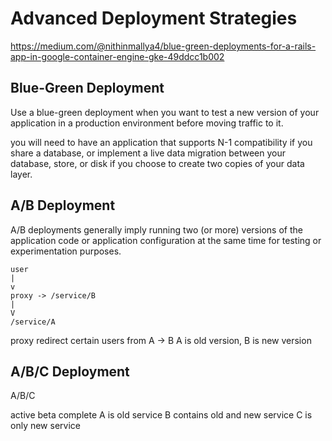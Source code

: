 # Advanced Deployment Strategies
https://medium.com/@nithinmallya4/blue-green-deployments-for-a-rails-app-in-google-container-engine-gke-49ddcc1b002

## Blue-Green Deployment
Use a blue-green deployment when you want to test a new version of your application in a production environment before moving traffic to it.

you will need to have an application that supports N-1 compatibility if you share a database, or implement a live data migration between your database, store, or disk if you choose to create two copies of your data layer.


## A/B Deployment

A/B deployments generally imply running two (or more) versions of the application code or application configuration at the same time for testing or experimentation purposes.

```
user
|
v
proxy -> /service/B
|
V
/service/A
```
proxy redirect certain users from A -> B
A is old version, B is new version

## A/B/C Deployment

A/B/C

active beta complete
A is old service
B contains old and new service
C is only new service
